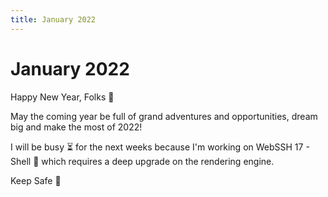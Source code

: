 ```yaml
---
title: January 2022
---
```


# January 2022

Happy New Year, Folks :confetti_ball:

May the coming year be full of grand adventures and opportunities, dream big and make the most of 2022!

I will be busy :hourglass_flowing_sand: for the next weeks because I'm working on WebSSH 17 - Shell :shell: which requires a deep upgrade on the rendering engine.

Keep Safe :wave: